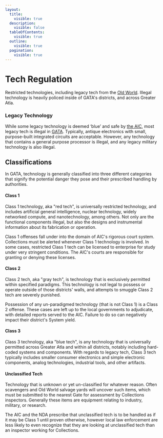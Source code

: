 ```yaml
---
layout:
  title:
    visible: true
  description:
    visible: false
  tableOfContents:
    visible: true
  outline:
    visible: true
  pagination:
    visible: true
---
```


# Tech Regulation

Restricted technologies, including legacy tech from the [Old World](../history/the-old-world.md). Illegal technology is heavily policed inside of GATA's districts, and across Greater Atla.

### Legacy Technology

While some legacy technology is deemed ‘blue’ and safe by [the AIC](../../nations/gata/institutions/atlan-information-control-aic.md), most legacy tech is illegal in [GATA](../../nations/gata/). Typically, antique electronics with small, purpose-built integrated circuits are acceptable. However, any technology that contains a general purpose processor is illegal, and any legacy military technology is also illegal.

## Classifications

In GATA, technology is generally classified into three different categories that signify the potential danger they pose and their prescribed handling by authorities.&#x20;

#### Class 1

Class 1 technology, aka "red tech", is universally restricted technology, and includes artificial general intelligence, nuclear technology, widely networked compute, and nanotechnology, among others. Not only are the functional components illegal, but also the designs and instrumental information about its fabrication or operation.

Class 1 offenses fall under into the domain of AIC's rigorous court system. Collections must be alerted whenever Class 1 technology is involved. In some cases, restricted Class 1 tech can be licensed to enterprise for study under very stringent conditions. The AIC's courts are responsible for granting or denying these licenses.

#### Class 2

Class 2 tech, aka "gray tech", is technology that is exclusively permitted within specified paradigms. This technology is not legal to possess or operate outside of those districts' walls, and attempts to smuggle Class 2 tech are severely punished.

Possession of any un-paradigmed technology (that is not Class 1) is a Class 2 offense. These cases are left up to the local governments to adjudicate, with detailed reports served to the AIC. Failure to do so can negatively impact their district's System yield.

#### Class 3

Class 3 technology, aka "blue tech", is any technology that is universally permitted across Greater Atla and within all districts, notably including hard-coded systems and components. With regards to legacy tech, Class 3 tech typically includes smaller consumer electronics and simple electronic components, analog technologies, industrial tools, and other artifacts.

#### Unclassified Tech

Technology that is unknown or yet un-classified for whatever reason. Often scavengers and Old World salvage yards will uncover such items, which must be submitted to the nearest Gate for assessment by Collections inspectors. Generally these items are equipment relating to industry, military, or research.

The AIC and the NDA prescribe that unclassified tech is to be handled as if it may be Class 1 until proven otherwise, however local law enforcement are less likely to even recognize that they are looking at unclassified tech than an inspector working for Collections.
